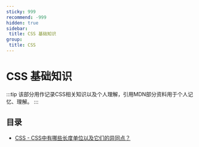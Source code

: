 ```yaml
---
sticky: 999
recommend: -999
hidden: true
sidebar:
 title: CSS 基础知识
group:
 title: CSS
---
```



# CSS 基础知识

:::tip
该部分用作记录CSS相关知识以及个人理解，引用MDN部分资料用于个人记忆、理解。
:::


## 目录

* [CSS - CSS中有哪些长度单位以及它们的异同点？](./unit.md)
